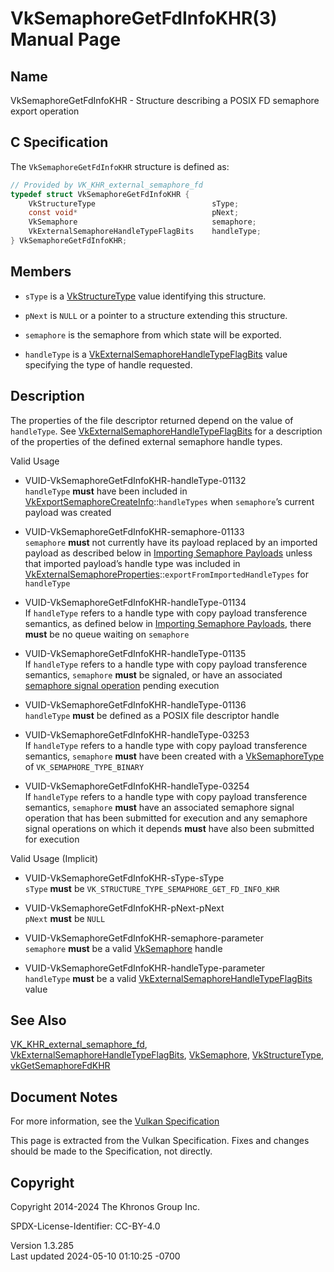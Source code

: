 # VkSemaphoreGetFdInfoKHR(3) Manual Page

## Name

VkSemaphoreGetFdInfoKHR - Structure describing a POSIX FD semaphore
export operation



## <a href="#_c_specification" class="anchor"></a>C Specification

The `VkSemaphoreGetFdInfoKHR` structure is defined as:

``` c
// Provided by VK_KHR_external_semaphore_fd
typedef struct VkSemaphoreGetFdInfoKHR {
    VkStructureType                          sType;
    const void*                              pNext;
    VkSemaphore                              semaphore;
    VkExternalSemaphoreHandleTypeFlagBits    handleType;
} VkSemaphoreGetFdInfoKHR;
```

## <a href="#_members" class="anchor"></a>Members

- `sType` is a [VkStructureType](https://registry.khronos.org/vulkan/specs/1.3-extensions/man/html/VkStructureType.html) value identifying
  this structure.

- `pNext` is `NULL` or a pointer to a structure extending this
  structure.

- `semaphore` is the semaphore from which state will be exported.

- `handleType` is a
  [VkExternalSemaphoreHandleTypeFlagBits](https://registry.khronos.org/vulkan/specs/1.3-extensions/man/html/VkExternalSemaphoreHandleTypeFlagBits.html)
  value specifying the type of handle requested.

## <a href="#_description" class="anchor"></a>Description

The properties of the file descriptor returned depend on the value of
`handleType`. See
[VkExternalSemaphoreHandleTypeFlagBits](https://registry.khronos.org/vulkan/specs/1.3-extensions/man/html/VkExternalSemaphoreHandleTypeFlagBits.html)
for a description of the properties of the defined external semaphore
handle types.

Valid Usage

- <a href="#VUID-VkSemaphoreGetFdInfoKHR-handleType-01132"
  id="VUID-VkSemaphoreGetFdInfoKHR-handleType-01132"></a>
  VUID-VkSemaphoreGetFdInfoKHR-handleType-01132  
  `handleType` **must** have been included in
  [VkExportSemaphoreCreateInfo](https://registry.khronos.org/vulkan/specs/1.3-extensions/man/html/VkExportSemaphoreCreateInfo.html)::`handleTypes`
  when `semaphore`’s current payload was created

- <a href="#VUID-VkSemaphoreGetFdInfoKHR-semaphore-01133"
  id="VUID-VkSemaphoreGetFdInfoKHR-semaphore-01133"></a>
  VUID-VkSemaphoreGetFdInfoKHR-semaphore-01133  
  `semaphore` **must** not currently have its payload replaced by an
  imported payload as described below in <a
  href="https://registry.khronos.org/vulkan/specs/1.3-extensions/html/vkspec.html#synchronization-semaphores-importing"
  target="_blank" rel="noopener">Importing Semaphore Payloads</a> unless
  that imported payload’s handle type was included in
  [VkExternalSemaphoreProperties](https://registry.khronos.org/vulkan/specs/1.3-extensions/man/html/VkExternalSemaphoreProperties.html)::`exportFromImportedHandleTypes`
  for `handleType`

- <a href="#VUID-VkSemaphoreGetFdInfoKHR-handleType-01134"
  id="VUID-VkSemaphoreGetFdInfoKHR-handleType-01134"></a>
  VUID-VkSemaphoreGetFdInfoKHR-handleType-01134  
  If `handleType` refers to a handle type with copy payload transference
  semantics, as defined below in <a
  href="https://registry.khronos.org/vulkan/specs/1.3-extensions/html/vkspec.html#synchronization-semaphores-importing"
  target="_blank" rel="noopener">Importing Semaphore Payloads</a>, there
  **must** be no queue waiting on `semaphore`

- <a href="#VUID-VkSemaphoreGetFdInfoKHR-handleType-01135"
  id="VUID-VkSemaphoreGetFdInfoKHR-handleType-01135"></a>
  VUID-VkSemaphoreGetFdInfoKHR-handleType-01135  
  If `handleType` refers to a handle type with copy payload transference
  semantics, `semaphore` **must** be signaled, or have an associated <a
  href="https://registry.khronos.org/vulkan/specs/1.3-extensions/html/vkspec.html#synchronization-semaphores-signaling"
  target="_blank" rel="noopener">semaphore signal operation</a> pending
  execution

- <a href="#VUID-VkSemaphoreGetFdInfoKHR-handleType-01136"
  id="VUID-VkSemaphoreGetFdInfoKHR-handleType-01136"></a>
  VUID-VkSemaphoreGetFdInfoKHR-handleType-01136  
  `handleType` **must** be defined as a POSIX file descriptor handle

- <a href="#VUID-VkSemaphoreGetFdInfoKHR-handleType-03253"
  id="VUID-VkSemaphoreGetFdInfoKHR-handleType-03253"></a>
  VUID-VkSemaphoreGetFdInfoKHR-handleType-03253  
  If `handleType` refers to a handle type with copy payload transference
  semantics, `semaphore` **must** have been created with a
  [VkSemaphoreType](https://registry.khronos.org/vulkan/specs/1.3-extensions/man/html/VkSemaphoreType.html) of `VK_SEMAPHORE_TYPE_BINARY`

- <a href="#VUID-VkSemaphoreGetFdInfoKHR-handleType-03254"
  id="VUID-VkSemaphoreGetFdInfoKHR-handleType-03254"></a>
  VUID-VkSemaphoreGetFdInfoKHR-handleType-03254  
  If `handleType` refers to a handle type with copy payload transference
  semantics, `semaphore` **must** have an associated semaphore signal
  operation that has been submitted for execution and any semaphore
  signal operations on which it depends **must** have also been
  submitted for execution

Valid Usage (Implicit)

- <a href="#VUID-VkSemaphoreGetFdInfoKHR-sType-sType"
  id="VUID-VkSemaphoreGetFdInfoKHR-sType-sType"></a>
  VUID-VkSemaphoreGetFdInfoKHR-sType-sType  
  `sType` **must** be `VK_STRUCTURE_TYPE_SEMAPHORE_GET_FD_INFO_KHR`

- <a href="#VUID-VkSemaphoreGetFdInfoKHR-pNext-pNext"
  id="VUID-VkSemaphoreGetFdInfoKHR-pNext-pNext"></a>
  VUID-VkSemaphoreGetFdInfoKHR-pNext-pNext  
  `pNext` **must** be `NULL`

- <a href="#VUID-VkSemaphoreGetFdInfoKHR-semaphore-parameter"
  id="VUID-VkSemaphoreGetFdInfoKHR-semaphore-parameter"></a>
  VUID-VkSemaphoreGetFdInfoKHR-semaphore-parameter  
  `semaphore` **must** be a valid [VkSemaphore](https://registry.khronos.org/vulkan/specs/1.3-extensions/man/html/VkSemaphore.html) handle

- <a href="#VUID-VkSemaphoreGetFdInfoKHR-handleType-parameter"
  id="VUID-VkSemaphoreGetFdInfoKHR-handleType-parameter"></a>
  VUID-VkSemaphoreGetFdInfoKHR-handleType-parameter  
  `handleType` **must** be a valid
  [VkExternalSemaphoreHandleTypeFlagBits](https://registry.khronos.org/vulkan/specs/1.3-extensions/man/html/VkExternalSemaphoreHandleTypeFlagBits.html)
  value

## <a href="#_see_also" class="anchor"></a>See Also

[VK_KHR_external_semaphore_fd](https://registry.khronos.org/vulkan/specs/1.3-extensions/man/html/VK_KHR_external_semaphore_fd.html),
[VkExternalSemaphoreHandleTypeFlagBits](https://registry.khronos.org/vulkan/specs/1.3-extensions/man/html/VkExternalSemaphoreHandleTypeFlagBits.html),
[VkSemaphore](https://registry.khronos.org/vulkan/specs/1.3-extensions/man/html/VkSemaphore.html),
[VkStructureType](https://registry.khronos.org/vulkan/specs/1.3-extensions/man/html/VkStructureType.html),
[vkGetSemaphoreFdKHR](https://registry.khronos.org/vulkan/specs/1.3-extensions/man/html/vkGetSemaphoreFdKHR.html)

## <a href="#_document_notes" class="anchor"></a>Document Notes

For more information, see the <a
href="https://registry.khronos.org/vulkan/specs/1.3-extensions/html/vkspec.html#VkSemaphoreGetFdInfoKHR"
target="_blank" rel="noopener">Vulkan Specification</a>

This page is extracted from the Vulkan Specification. Fixes and changes
should be made to the Specification, not directly.

## <a href="#_copyright" class="anchor"></a>Copyright

Copyright 2014-2024 The Khronos Group Inc.

SPDX-License-Identifier: CC-BY-4.0

Version 1.3.285  
Last updated 2024-05-10 01:10:25 -0700
